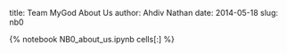 title: Team MyGod About Us
author: Ahdiv Nathan
date: 2014-05-18
slug: nb0 

{% notebook NB0_about_us.ipynb cells[:] %}

